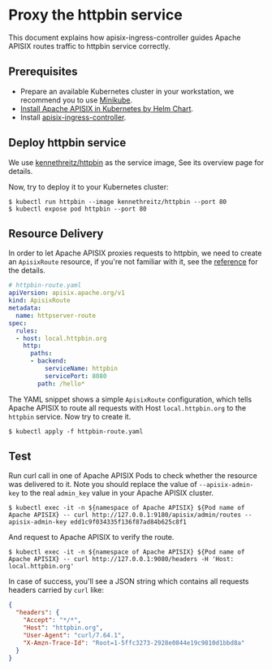 <!--
#
# Licensed to the Apache Software Foundation (ASF) under one or more
# contributor license agreements.  See the NOTICE file distributed with
# this work for additional information regarding copyright ownership.
# The ASF licenses this file to You under the Apache License, Version 2.0
# (the "License"); you may not use this file except in compliance with
# the License.  You may obtain a copy of the License at
#
#     http://www.apache.org/licenses/LICENSE-2.0
#
# Unless required by applicable law or agreed to in writing, software
# distributed under the License is distributed on an "AS IS" BASIS,
# WITHOUT WARRANTIES OR CONDITIONS OF ANY KIND, either express or implied.
# See the License for the specific language governing permissions and
# limitations under the License.
#
-->

# Proxy the httpbin service

This document explains how apisix-ingress-controller guides Apache APISIX routes traffic to httpbin service correctly.

## Prerequisites

* Prepare an available Kubernetes cluster in your workstation, we recommend you to use [Minikube](https://github.com/kubernetes/minikube).
* [Install Apache APISIX in Kubernetes by Helm Chart](https://github.com/apache/apisix-helm-chart).
* Install [apisix-ingress-controller](https://github.com/apache/apisix-ingress-controller/blob/master/docs/install.md).

## Deploy httpbin service

We use [kennethreitz/httpbin](https://hub.docker.com/r/kennethreitz/httpbin/) as the service image, See its overview page for details.

Now, try to deploy it to your Kubernetes cluster:

```shell
$ kubectl run httpbin --image kennethreitz/httpbin --port 80
$ kubectl expose pod httpbin --port 80
```

## Resource Delivery

In order to let Apache APISIX proxies requests to httpbin, we need to create an `ApisixRoute` resource, if you're not familiar with it, see the [reference](https://github.com/apache/apisix-ingress-controller/blob/master/docs/CRD-specification.md#apisixroute) for the details.

```yaml
# httpbin-route.yaml
apiVersion: apisix.apache.org/v1
kind: ApisixRoute
metadata:
  name: httpserver-route
spec:
  rules:
  - host: local.httpbin.org
    http:
      paths:
      - backend:
          serviceName: httpbin
          servicePort: 8080
        path: /hello*
```

The YAML snippet shows a simple `ApisixRoute` configuration, which tells Apache APISIX to route all requests with Host `local.httpbin.org` to the `httpbin` service.
Now try to create it.

```shell
$ kubectl apply -f httpbin-route.yaml
```

## Test

Run curl call in one of Apache APISIX Pods to check whether the resource was delivered to it. Note you should replace the value of `--apisix-admin-key` to the real `admin_key` value in your Apache APISIX cluster.

```shell
$ kubectl exec -it -n ${namespace of Apache APISIX} ${Pod name of Apache APISIX} -- curl http://127.0.0.1:9180/apisix/admin/routes --apisix-admin-key edd1c9f034335f136f87ad84b625c8f1
```

And request to Apache APISIX to verify the route.

```shell
$ kubectl exec -it -n ${namespace of Apache APISIX} ${Pod name of Apache APISIX} -- curl http://127.0.0.1:9080/headers -H 'Host: local.httpbin.org'
```

In case of success, you'll see a JSON string which contains all requests headers carried by `curl` like:

```json
{
  "headers": {
    "Accept": "*/*",
    "Host": "httpbin.org",
    "User-Agent": "curl/7.64.1",
    "X-Amzn-Trace-Id": "Root=1-5ffc3273-2928e0844e19c9810d1bbd8a"
  }
}
```
